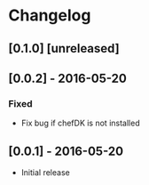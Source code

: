 # Changelog

## [0.1.0] [unreleased]

## [0.0.2] - 2016-05-20
### Fixed
- Fix bug if chefDK is not installed

## [0.0.1] - 2016-05-20
- Initial release
